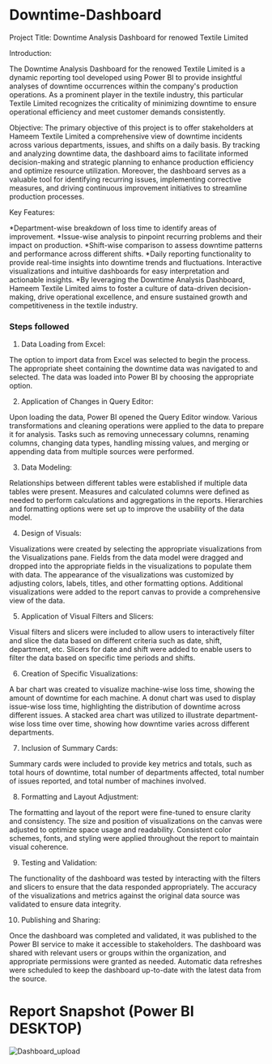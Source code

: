 

# Downtime-Dashboard

Project Title: Downtime Analysis Dashboard for renowed Textile Limited

Introduction:

The Downtime Analysis Dashboard for the renowed Textile Limited is a dynamic reporting tool developed using Power BI to provide insightful analyses of downtime occurrences within the company's production operations. As a prominent player in the textile industry, this particular Textile Limited recognizes the criticality of minimizing downtime to ensure operational efficiency and meet customer demands consistently.

Objective:
The primary objective of this project is to offer stakeholders at Hameem Textile Limited a comprehensive view of downtime incidents across various departments, issues, and shifts on a daily basis. By tracking and analyzing downtime data, the dashboard aims to facilitate informed decision-making and strategic planning to enhance production efficiency and optimize resource utilization. Moreover, the dashboard serves as a valuable tool for identifying recurring issues, implementing corrective measures, and driving continuous improvement initiatives to streamline production processes.

Key Features:

*Department-wise breakdown of loss time to identify areas of improvement.
*Issue-wise analysis to pinpoint recurring problems and their impact on production.
*Shift-wise comparison to assess downtime patterns and performance across different shifts.
*Daily reporting functionality to provide real-time insights into downtime trends and fluctuations.
Interactive visualizations and intuitive dashboards for easy interpretation and actionable insights.
*By leveraging the Downtime Analysis Dashboard, Hameem Textile Limited aims to foster a culture of data-driven decision-making, drive operational excellence, and ensure sustained growth and competitiveness in the textile industry.


### Steps followed 

1. Data Loading from Excel:

The option to import data from Excel was selected to begin the process.
The appropriate sheet containing the downtime data was navigated to and selected.
The data was loaded into Power BI by choosing the appropriate option.

2. Application of Changes in Query Editor:

Upon loading the data, Power BI opened the Query Editor window.
Various transformations and cleaning operations were applied to the data to prepare it for analysis.
Tasks such as removing unnecessary columns, renaming columns, changing data types, handling missing values, and merging or appending data from multiple sources were performed.

3. Data Modeling:

Relationships between different tables were established if multiple data tables were present.
Measures and calculated columns were defined as needed to perform calculations and aggregations in the reports.
Hierarchies and formatting options were set up to improve the usability of the data model.

4. Design of Visuals:

Visualizations were created by selecting the appropriate visualizations from the Visualizations pane.
Fields from the data model were dragged and dropped into the appropriate fields in the visualizations to populate them with data.
The appearance of the visualizations was customized by adjusting colors, labels, titles, and other formatting options.
Additional visualizations were added to the report canvas to provide a comprehensive view of the data.

5. Application of Visual Filters and Slicers:

Visual filters and slicers were included to allow users to interactively filter and slice the data based on different criteria such as date, shift, department, etc.
Slicers for date and shift were added to enable users to filter the data based on specific time periods and shifts.

6. Creation of Specific Visualizations:

A bar chart was created to visualize machine-wise loss time, showing the amount of downtime for each machine.
A donut chart was used to display issue-wise loss time, highlighting the distribution of downtime across different issues.
A stacked area chart was utilized to illustrate department-wise loss time over time, showing how downtime varies across different departments.

7. Inclusion of Summary Cards:

Summary cards were included to provide key metrics and totals, such as total hours of downtime, total number of departments affected, total number of issues reported, and total number of machines involved.

8. Formatting and Layout Adjustment:

The formatting and layout of the report were fine-tuned to ensure clarity and consistency.
The size and position of visualizations on the canvas were adjusted to optimize space usage and readability.
Consistent color schemes, fonts, and styling were applied throughout the report to maintain visual coherence.

9. Testing and Validation:

The functionality of the dashboard was tested by interacting with the filters and slicers to ensure that the data responded appropriately.
The accuracy of the visualizations and metrics against the original data source was validated to ensure data integrity.

10. Publishing and Sharing:

Once the dashboard was completed and validated, it was published to the Power BI service to make it accessible to stakeholders.
The dashboard was shared with relevant users or groups within the organization, and appropriate permissions were granted as needed.
Automatic data refreshes were scheduled to keep the dashboard up-to-date with the latest data from the source.


 
 # Report Snapshot (Power BI DESKTOP)

 
![Dashboard_upload](https://github.com/abidurrahman31/Downtime_Report/assets/162081738/da72ab42-af14-4c20-923e-99a02133c074)


 

   
 



